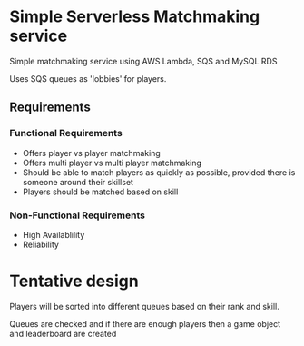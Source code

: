 # Simple Serverless Matchmaking service
Simple matchmaking service using AWS Lambda, SQS and MySQL RDS

Uses SQS queues as 'lobbies' for players. 

## Requirements
### Functional Requirements
- Offers player vs player matchmaking
- Offers multi player vs multi player matchmaking
- Should be able to match players as quickly as possible, provided there is someone around their skillset
- Players should be matched based on skill

### Non-Functional Requirements
- High Availablility
- Reliability

# Tentative design
Players will be sorted into different queues based on their rank and skill. 

Queues are checked and if there are enough players then a game object and leaderboard
are created